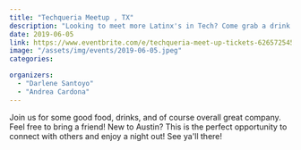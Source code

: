 ```yaml
---
title: "Techqueria Meetup , TX"
description: "Looking to meet more Latinx's in Tech? Come grab a drink and connect with other Latinx's in Austin!"
date: 2019-06-05
link: https://www.eventbrite.com/e/techqueria-meet-up-tickets-62657254535/
image: "/assets/img/events/2019-06-05.jpeg"
categories:

organizers:
  - "Darlene Santoyo"
  - "Andrea Cardona"
---
```


Join us for some good food, drinks, and of course overall great company. Feel free to bring a friend! New to Austin? This is the perfect opportunity to connect with others and enjoy a night out! See ya'll there!
